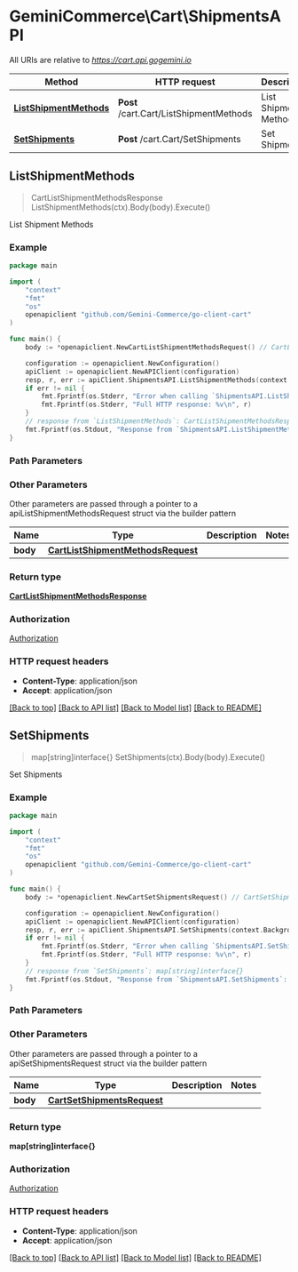 # GeminiCommerce\Cart\ShipmentsAPI

All URIs are relative to *https://cart.api.gogemini.io*

Method | HTTP request | Description
------------- | ------------- | -------------
[**ListShipmentMethods**](ShipmentsAPI.md#ListShipmentMethods) | **Post** /cart.Cart/ListShipmentMethods | List Shipment Methods
[**SetShipments**](ShipmentsAPI.md#SetShipments) | **Post** /cart.Cart/SetShipments | Set Shipments



## ListShipmentMethods

> CartListShipmentMethodsResponse ListShipmentMethods(ctx).Body(body).Execute()

List Shipment Methods



### Example

```go
package main

import (
	"context"
	"fmt"
	"os"
	openapiclient "github.com/Gemini-Commerce/go-client-cart"
)

func main() {
	body := *openapiclient.NewCartListShipmentMethodsRequest() // CartListShipmentMethodsRequest | 

	configuration := openapiclient.NewConfiguration()
	apiClient := openapiclient.NewAPIClient(configuration)
	resp, r, err := apiClient.ShipmentsAPI.ListShipmentMethods(context.Background()).Body(body).Execute()
	if err != nil {
		fmt.Fprintf(os.Stderr, "Error when calling `ShipmentsAPI.ListShipmentMethods``: %v\n", err)
		fmt.Fprintf(os.Stderr, "Full HTTP response: %v\n", r)
	}
	// response from `ListShipmentMethods`: CartListShipmentMethodsResponse
	fmt.Fprintf(os.Stdout, "Response from `ShipmentsAPI.ListShipmentMethods`: %v\n", resp)
}
```

### Path Parameters



### Other Parameters

Other parameters are passed through a pointer to a apiListShipmentMethodsRequest struct via the builder pattern


Name | Type | Description  | Notes
------------- | ------------- | ------------- | -------------
 **body** | [**CartListShipmentMethodsRequest**](CartListShipmentMethodsRequest.md) |  | 

### Return type

[**CartListShipmentMethodsResponse**](CartListShipmentMethodsResponse.md)

### Authorization

[Authorization](../README.md#Authorization)

### HTTP request headers

- **Content-Type**: application/json
- **Accept**: application/json

[[Back to top]](#) [[Back to API list]](../README.md#documentation-for-api-endpoints)
[[Back to Model list]](../README.md#documentation-for-models)
[[Back to README]](../README.md)


## SetShipments

> map[string]interface{} SetShipments(ctx).Body(body).Execute()

Set Shipments



### Example

```go
package main

import (
	"context"
	"fmt"
	"os"
	openapiclient "github.com/Gemini-Commerce/go-client-cart"
)

func main() {
	body := *openapiclient.NewCartSetShipmentsRequest() // CartSetShipmentsRequest | 

	configuration := openapiclient.NewConfiguration()
	apiClient := openapiclient.NewAPIClient(configuration)
	resp, r, err := apiClient.ShipmentsAPI.SetShipments(context.Background()).Body(body).Execute()
	if err != nil {
		fmt.Fprintf(os.Stderr, "Error when calling `ShipmentsAPI.SetShipments``: %v\n", err)
		fmt.Fprintf(os.Stderr, "Full HTTP response: %v\n", r)
	}
	// response from `SetShipments`: map[string]interface{}
	fmt.Fprintf(os.Stdout, "Response from `ShipmentsAPI.SetShipments`: %v\n", resp)
}
```

### Path Parameters



### Other Parameters

Other parameters are passed through a pointer to a apiSetShipmentsRequest struct via the builder pattern


Name | Type | Description  | Notes
------------- | ------------- | ------------- | -------------
 **body** | [**CartSetShipmentsRequest**](CartSetShipmentsRequest.md) |  | 

### Return type

**map[string]interface{}**

### Authorization

[Authorization](../README.md#Authorization)

### HTTP request headers

- **Content-Type**: application/json
- **Accept**: application/json

[[Back to top]](#) [[Back to API list]](../README.md#documentation-for-api-endpoints)
[[Back to Model list]](../README.md#documentation-for-models)
[[Back to README]](../README.md)

